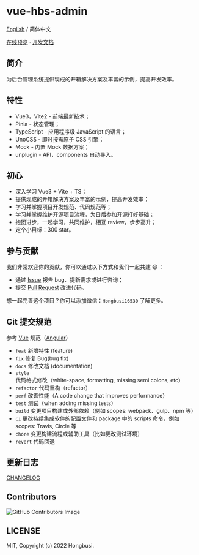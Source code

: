 # vue-hbs-admin

[English](./README.md) / 简体中文

[在线预览](https://vue-hbs-admin.netlify.app) · [开发文档](https://vue-hbs-admin-docs.netlify.app)

## 简介

为后台管理系统提供现成的开箱解决方案及丰富的示例，提高开发效率。

## 特性

- Vue3，Vite2 - 前端最新技术；
- Pinia - 状态管理；
- TypeScript - 应用程序级 JavaScript 的语言；
- UnoCSS - 即时按需原子 CSS 引擎；
- Mock - 内置 Mock 数据方案；
- unplugin - API，components 自动导入。

## 初心

- 深入学习 Vue3 + Vite + TS；
- 提供现成的开箱解决方案及丰富的示例，提高开发效率；
- 学习并掌握项目开发规范、代码规范等；
- 学习并掌握维护开源项目流程，为日后参加开源打好基础；
- 抱团进步，一起学习，共同维护，相互 review，步步高升；
- 定个小目标：300 star。

## 参与贡献

我们非常欢迎你的贡献，你可以通过以下方式和我们一起共建 😄 ：

- 通过 [Issue](https://github.com/Hongbusi/vue-hbs-admin/issues) 报告 bug、提新需求或进行咨询；
- 提交 [Pull Request](https://github.com/Hongbusi/vue-hbs-admin/pulls) 改进代码。

想一起完善这个项目？你可以添加微信：`Hongbusi16530` 了解更多。

## Git 提交规范

参考 [Vue](https://github.com/vuejs/vue/blob/dev/.github/COMMIT_CONVENTION.md) 规范（[Angular](https://github.com/conventional-changelog/conventional-changelog/tree/master/packages/conventional-changelog-angular)）

- `feat` 新增特性 (feature)
- `fix` 修复 Bug(bug fix)
- `docs` 修改文档 (documentation)
- `style` 代码格式修改（white-space, formatting, missing semi colons, etc）
- `refactor` 代码重构（refactor）
- `perf` 改善性能（A code change that improves performance）
- `test` 测试（when adding missing tests）
- `build` 变更项目构建或外部依赖（例如 scopes: webpack、gulp、npm 等）
- `ci` 更改持续集成软件的配置文件和 package 中的 scripts 命令，例如 scopes: Travis, Circle 等
- `chore` 变更构建流程或辅助工具（比如更改测试环境）
- `revert` 代码回退

## 更新日志

[CHANGELOG](./CHANGELOG.md)

## Contributors
![GitHub Contributors Image](https://contrib.rocks/image?repo=developer-plus/vue-hbs-admin)

## LICENSE

MIT, Copyright (c) 2022 Hongbusi.
